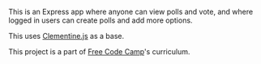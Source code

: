 This is an Express app where anyone can view polls and vote, and where logged in users can create polls and add more options.

This uses [Clementine.js](https://github.com/johnstonbl01/clementinejs-fcc) as a base.

This project is a part of [Free Code Camp](http://freecodecamp.com/)'s curriculum.
